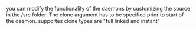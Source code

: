 you can modify the functionality of the daemons by customizing the source in the /src folder.
The clone argument has to be specified prior to start of the daemon. supportes clone types are "full linked and instant"



